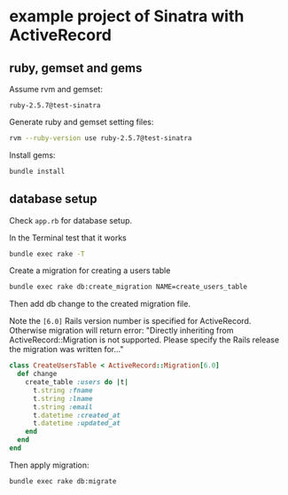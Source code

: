 # example project of Sinatra with ActiveRecord


## ruby, gemset and gems

Assume rvm and gemset:

`ruby-2.5.7@test-sinatra`

Generate ruby and gemset setting files:
```bash
rvm --ruby-version use ruby-2.5.7@test-sinatra
```

Install gems:

```bash
bundle install
```

## database setup

Check `app.rb` for database setup.

In the Terminal test that it works
```bash
bundle exec rake -T
```

Create a migration for creating a users table
```bash
bundle exec rake db:create_migration NAME=create_users_table
```

Then add db change to the created migration file.

Note the `[6.0]` Rails version number is specified for ActiveRecord.
Otherwise migration will return error: 
"Directly inheriting from ActiveRecord::Migration is not supported. Please specify the Rails release the migration was written for..."

```ruby
class CreateUsersTable < ActiveRecord::Migration[6.0]
  def change
    create_table :users do |t|
      t.string :fname
      t.string :lname
      t.string :email
      t.datetime :created_at
      t.datetime :updated_at
    end
  end
end
```

Then apply migration:
```bash
bundle exec rake db:migrate
```






